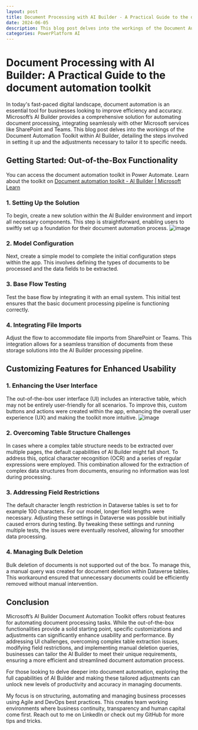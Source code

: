 ```yaml
---
layout: post
title: Document Processing with AI Builder - A Practical Guide to the document automation toolkit
date: 2024-06-05
description: This blog post delves into the workings of the Document Automation Toolkit within AI Builder, detailing the steps involved in setting it up and the adjustments necessary to tailor it to specific needs.
categories: PowerPlatform AI
---
```


# Document Processing with AI Builder: A Practical Guide to the document automation toolkit

In today's fast-paced digital landscape, document automation is an essential tool for businesses looking to improve efficiency and accuracy. Microsoft’s AI Builder provides a comprehensive solution for automating document processing, integrating seamlessly with other Microsoft services like SharePoint and Teams. This blog post delves into the workings of the Document Automation Toolkit within AI Builder, detailing the steps involved in setting it up and the adjustments necessary to tailor it to specific needs.

## Getting Started: Out-of-the-Box Functionality
You can access the document automation toolkit in Power Automate.
Learn about the toolkit on [Document automation toolkit - AI Builder | Microsoft Learn](https://learn.microsoft.com/en-us/ai-builder/doc-automation) 

### 1. Setting Up the Solution
To begin, create a new solution within the AI Builder environment and import all necessary components. This step is straightforward, enabling users to swiftly set up a foundation for their document automation process.
![image](https://github.com/dva81/dva81.github.io/assets/65031840/6f6d19a2-4ba8-48f5-b961-6a53b5bc43bf)

### 2. Model Configuration
Next, create a simple model to complete the initial configuration steps within the app. This involves defining the types of documents to be processed and the data fields to be extracted.

### 3. Base Flow Testing
Test the base flow by integrating it with an email system. This initial test ensures that the basic document processing pipeline is functioning correctly.

### 4. Integrating File Imports
Adjust the flow to accommodate file imports from SharePoint or Teams. This integration allows for a seamless transition of documents from these storage solutions into the AI Builder processing pipeline.

## Customizing Features for Enhanced Usability

### 1. Enhancing the User Interface
The out-of-the-box user interface (UI) includes an interactive table, which may not be entirely user-friendly for all scenarios. To improve this, custom buttons and actions were created within the app, enhancing the overall user experience (UX) and making the toolkit more intuitive.
![image](https://github.com/dva81/dva81.github.io/assets/65031840/22280ec1-a86a-48e5-9f5a-f66a4463c785)

### 2. Overcoming Table Structure Challenges
In cases where a complex table structure needs to be extracted over multiple pages, the default capabilities of AI Builder might fall short. To address this, optical character recognition (OCR) and a series of regular expressions were employed. This combination allowed for the extraction of complex data structures from documents, ensuring no information was lost during processing.

### 3. Addressing Field Restrictions
The default character length restriction in Dataverse tables is set to for example 100 characters. For our model, longer field lengths were necessary. Adjusting these settings in Dataverse was possible but initially caused errors during testing. By tweaking these settings and running multiple tests, the issues were eventually resolved, allowing for smoother data processing.

### 4. Managing Bulk Deletion
Bulk deletion of documents is not supported out of the box. To manage this, a manual query was created for document deletion within Dataverse tables. This workaround ensured that unnecessary documents could be efficiently removed without manual intervention.

## Conclusion

Microsoft’s AI Builder Document Automation Toolkit offers robust features for automating document processing tasks. While the out-of-the-box functionalities provide a solid starting point, specific customizations and adjustments can significantly enhance usability and performance. By addressing UI challenges, overcoming complex table extraction issues, modifying field restrictions, and implementing manual deletion queries, businesses can tailor the AI Builder to meet their unique requirements, ensuring a more efficient and streamlined document automation process.

For those looking to delve deeper into document automation, exploring the full capabilities of AI Builder and making these tailored adjustments can unlock new levels of productivity and accuracy in managing documents.

My focus is on structuring, automating and managing business processes using Agile and DevOps best practices. This creates team working environments where business continuity, transparency and human capital come first. Reach out to me on LinkedIn or check out my GitHub for more tips and tricks.
